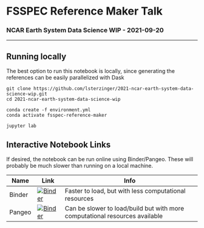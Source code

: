 # FSSPEC Reference Maker Talk
### NCAR Earth System Data Science WIP - 2021-09-20
***
## Running locally
The best option to run this notebook is locally, since generating the references can be easily parallelized with Dask

```
git clone https://github.com/lsterzinger/2021-ncar-earth-system-data-science-wip.git
cd 2021-ncar-earth-system-data-science-wip

conda create -f environment.yml
conda activate fsspec-reference-maker

jupyter lab
```
## Interactive Notebook Links
If desired, the notebook can be run online using Binder/Pangeo. These will probably be much slower than running on a local machine.

| Name | Link | Info |
|------|------|------|
| Binder | [![Binder](https://mybinder.org/badge_logo.svg)](https://mybinder.org/v2/gh/lsterzinger/2021-ncar-earth-system-data-science-wip/HEAD?filepath=workshop.ipynb) | Faster to load, but with less computational resources |
| Pangeo | [![Binder](https://binder.pangeo.io/badge_logo.svg)](https://binder.pangeo.io/v2/gh/lsterzinger/2021-ncar-earth-system-data-science-wip/master) | Can be slower to load/build but with more computational resources available |